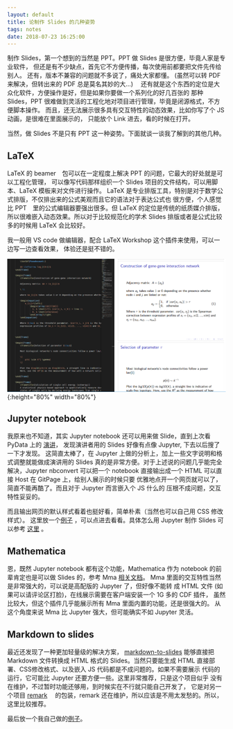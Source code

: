 ```yaml
---
layout: default
title: 论制作 Slides 的几种姿势
tags: notes
date: 2018-07-23 16:25:00
---
```



制作 Slides，第一个想到的当然是 PPT。PPT 做 Slides 是很方便，毕竟人家是专业软件，
但还是有不少缺点，首先它不方便传播，每次使用前都要把文件先传给别人。
还有，版本不兼容的问题就不多说了，痛处大家都懂。
(虽然可以转 PDF 来解决，但转出来的 PDF 总是莫名其妙的大...)　
还有就是这个东西的定位是大众化软件，方便操作是好，但是如果你要做一个系列化的好几百张的
那种 Slides，PPT 很难做到灵活的工程化地对项目进行管理，毕竟是闭源格式，不方便脚本操作。
而且，还无法展示很多具有交互特性的动态效果，比如你写了个 JS 动画，是很难在里面展示的，
只能放个 Link 进去，看的时候在打开。

当然，做 Slides 不是只有 PPT 这一种姿势。下面就谈一谈我了解到的其他几种。

<!-- more -->

## LaTeX

LaTeX 的 beamer　包可以在一定程度上解决 PPT 的问题，它最大的好处就是可以工程化管理，
可以像写代码那样组织一个 Slides 项目的文件结构，可以用脚本、LaTeX 模板来对文件进行操作。
LaTeX 是专业排版工具，特别是对于数学公式排版，不仅排出来的公式美观而且它的语法对于表达公式也
很方便，个人感觉比 PPT　里的公式编辑器要强出很多。但 LaTeX 的定位是传统的纸质媒介排版，
所以很难嵌入动态效果。所以对于比较规范化的学术 Slides 排版或者是公式比较多的时候用 LaTeX 
会比较好。

我一般用 VS code 做编辑器，配合 LaTeX Workshop 这个插件来使用，可以一边写一边查看效果，
体验还是挺不错的。


![](/images/blog/beamer_example.png){:height="80%" width="80%"}


## Jupyter notebook

我原来也不知道，其实 Jupyter notebook 还可以用来做 Slide，直到上次看 PyData 上的
[演讲](https://www.youtube.com/watch?v=s0S6HFdPtlA)，
发现演讲者用的 Slides 好像有点像 Jupyter, 下去以后搜了一下才发现。
这简直太棒了，在 Jupyter 上做的分析上，加上一些文字说明和格式调整就能做成演讲用的 
Slides 真的是非常方便。对于上述说的问题几乎能完全解决，Jupyter nbconvert 可以把一个
notebook 直接输出成一个 HTML 可以直接 Host 在 GitPage 上，给别人展示的时候只要
优雅地点开一个网页就可以了，简直不能再酷了。而且对于 Jupyter 而言嵌入个 JS 什么的
压根不成问题，交互特性妥妥的。

而且输出网页的默认样式看着也挺好看，简单朴素（当然也可以自己用 CSS 修改样式）。
这里放一个[例子](https://ericmjl.github.io/bayesian-deep-learning-demystified/#/IntroductionSlide)
，可以点进去看看。具体怎么用 Jupyter 制作 Slides 可以参考
[这里](https://medium.com/learning-machine-learning/present-your-data-science-projects-with-jupyter-slides-75f20735eb0f)
。


## Mathematica

恩，既然 Jupyter notebook 都有这个功能，Mathematica 作为 notebook 的前辈肯定也是可以做
Slides 的，参考 Mma [相关文档](http://reference.wolfram.com/language/howto/CreateASlideShow.html)。
Mma 里面的交互特性当然是非常强大的，可以说是高配版的 Jupyter 了，但好像不能转
成 HTML 文件 (如果可以请评论区打脸)，在线展示需要在客户端安装一个 1G 多的 CDF 插件，
虽然比较大，但这个插件几乎能展示所有 Mma 里面内置的功能，还是很强大的。
从这个角度来说 Mma 比 Jupyter 强大，但可能确实不如 Jupyter 灵活。


## Markdown to slides

最近还发现了一种更加轻量级的解决方案，
[markdown-to-slides](https://github.com/partageit/markdown-to-slides) 
能够直接把 Markdown 文件转换成 HTML 格式的 Slides。当然只要能生成 HTML
直接部署、CSS修改格式、以及嵌入 JS 代码都是不成问题的。如果不需要展示 
代码的运行，它可能比 Jupyter 还要方便一些。这里非常推荐，只是这个项目似乎
没有在维护，不过暂时功能还够用，到时候实在不行就只能自己开发了，
它是对另一个项目 [remark](https://github.com/gnab/remark)　
的包装，remark 还在维护，所以应该是不用太发愁的。所以，这里比较推荐。

最后放一个我自己做的[例子](/slides/test/slideshow.html)。



